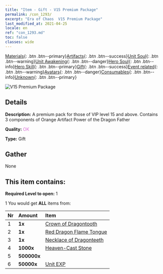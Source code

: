 ```yaml
---
title: "Item - Gift - V15 Premium Package"
permalink: /con_1293/
excerpt: "Era of Chaos  V15 Premium Package"
last_modified_at: 2021-04-25
locale: en
ref: "con_1293.md"
toc: false
classes: wide
---
```

 [Materials](/Items/){: .btn .btn--primary}[Artifacts](/Items/Artifacts/){: .btn .btn--success}[Unit Soul](/Items/UnitSoul/){: .btn .btn--warning}[Unit Awakening](/Items/UnitAwakening/){: .btn .btn--danger}[Hero Soul](/Items/HeroSoul/){: .btn .btn--info}[Hero Skill](/Items/HeroSkill/){: .btn .btn--primary}[Gift](/Items/Gift/){: .btn .btn--success}[Event related](/Items/Events/){: .btn .btn--warning}[Avatars](/Items/Avatars/){: .btn .btn--danger}[Consumables](/Items/Consumables/){: .btn .btn--info}[Unknown](/Items/Unknown/){: .btn .btn--primary}

 ![V15 Premium Package](/images/t/i_905015.png)

## Details
 **Description:** A premium pack for those of VIP level 15 and above. Contains 3 components of Orange Artifact Power of the Dragon Father

 **Quality:** <span style="color: #DA70D6">OK</span>

 **Type:** Gift

## Gather

  None

## This item contains:

 **Required Level to open:** 1

 1 You would get **ALL** items  from:

  | Nr | Amount |     Item    |
  |:---|:-------|:------------|
  | 1 |  **1x** | [Crown of Dragontooth](/Items/art_147/) |  | 
  | 2 |  **1x** | [Red Dragon Flame Tongue](/Items/art_146/) |  | 
  | 3 |  **1x** | [Necklace of Dragonteeth](/Items/art_149/) |  | 
  | 4 |  **1000x** | [Heaven-Cast Stone](/Items/art_188/) |  | 
  | 5 |  **500000x** | <i class="fas fa-coins"/> |  | 
  | 6 |  **50000x** | [Unit EXP](/Items/con_902/) |  | 
